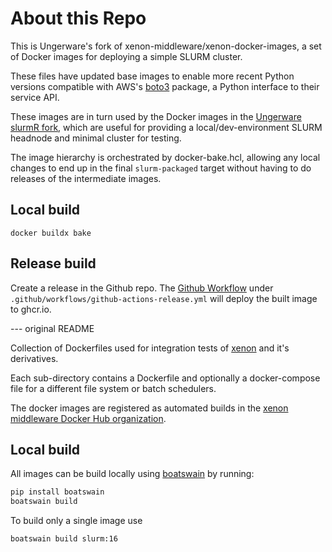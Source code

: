 # About this Repo

This is Ungerware's fork of xenon-middleware/xenon-docker-images, a set of Docker images for deploying a simple SLURM cluster.

These files have updated base images to enable more recent Python versions compatible with AWS's [boto3](https://boto3.amazonaws.com/v1/documentation/api/latest/index.html) package, a Python interface to their service API.

These images are in turn used by the Docker images in the [Ungerware slurmR fork](https://github.com/Ungerware/slurmR), which are useful for providing a local/dev-environment SLURM headnode and minimal cluster for testing.


The image hierarchy is orchestrated by docker-bake.hcl, allowing any local changes to end up in the final `slurm-packaged` target without having to do releases of the intermediate images.

## Local build
```
docker buildx bake
```

## Release build
Create a release in the Github repo. The [Github Workflow](https://docs.github.com/en/actions/using-workflows) under `.github/workflows/github-actions-release.yml` will deploy the built image to ghcr.io.

--- original README




Collection of Dockerfiles used for integration tests of [xenon](https://github.com/xenonmiddleware/xenon) and it's derivatives.

Each sub-directory contains a Dockerfile and optionally a docker-compose file for a different file system or batch schedulers.

The docker images are registered as automated builds in the [xenon middleware Docker Hub organization](https://hub.docker.com/u/xenonmiddleware/).

## Local build

All images can be build locally using [boatswain](https://github.com/nlesc-sherlock/boatswain) by running:

```sh
pip install boatswain
boatswain build
```

To build only a single image use

```sh
boatswain build slurm:16
```
